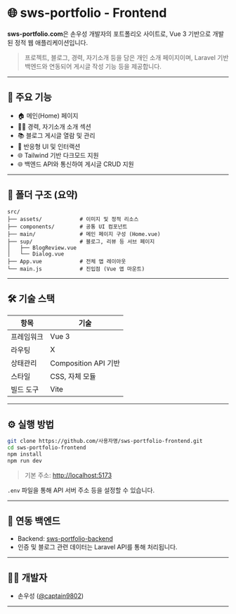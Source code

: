 # 🌐 sws-portfolio - Frontend

**sws-portfolio.com**은 손우성 개발자의 포트폴리오 사이트로, Vue 3 기반으로 개발된 정적 웹 애플리케이션입니다.

> 프로젝트, 블로그, 경력, 자기소개 등을 담은 개인 소개 페이지이며, Laravel 기반 백엔드와 연동되어 게시글 작성 기능 등을 제공합니다.

---

## 🚀 주요 기능

* 🏠 메인(Home) 페이지
* 🧑‍💼 경력, 자기소개 소개 섹션
* 📚 블로그 게시글 열람 및 관리
* 🎨 반응형 UI 및 인터랙션
* 🌐 Tailwind 기반 다크모드 지원
* 🌐 백엔드 API와 통신하여 게시글 CRUD 지원

---

## 📁 폴더 구조 (요약)

```
src/
├── assets/            # 이미지 및 정적 리소스
├── components/        # 공통 UI 컴포넌트
├── main/              # 메인 페이지 구성 (Home.vue)
├── sup/               # 블로그, 리뷰 등 서브 페이지
│   ├── BlogReview.vue
│   └── Dialog.vue
├── App.vue            # 전체 앱 레이아웃
└── main.js            # 진입점 (Vue 앱 마운트)
```

---

## 🛠 기술 스택

| 항목    | 기술                 |
| ----- | ------------------ |
| 프레임워크 | Vue 3              |
| 라우팅   | X   |
| 상태관리  | Composition API 기반 |
| 스타일   | CSS, 자체 모듈         |
| 빌드 도구 | Vite               |

---

## ⚙️ 실행 방법

```bash
git clone https://github.com/사용자명/sws-portfolio-frontend.git
cd sws-portfolio-frontend
npm install
npm run dev
```

> 기본 주소: [http://localhost:5173](http://localhost:5173)

`.env` 파일을 통해 API 서버 주소 등을 설정할 수 있습니다.

---

## 🔗 연동 백엔드

* Backend: [sws-portfolio-backend](https://github.com/사용자명/sws-portfolio-backend)
* 인증 및 블로그 관련 데이터는 Laravel API를 통해 처리됩니다.

---

## 👨‍💻 개발자

* 손우성 ([@captain9802](https://github.com/captain9802))

---
